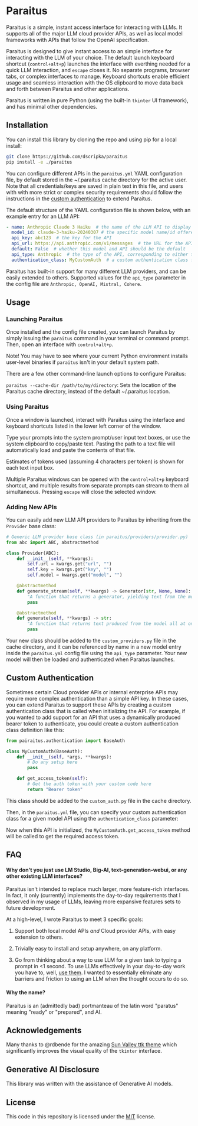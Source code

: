 # Paraitus

Paraitus is a simple, instant access interface for interacting with LLMs. It supports all of the major LLM cloud provider APIs,
as well as local model frameworks with APIs that follow the OpenAI specification.

Paraitus is designed to give instant access to an simple interface for interacting with the LLM of your choice. The default launch keyboard shortcut (`control+alt+p`) launches the interface with everthing needed for a quick LLM interaction, and `escape` closes it. No separate programs, browser tabs, or complex interfaces to manage. Keyboard shortcuts enable efficient usage and seamless interaction with the OS clipboard to move data back and forth between Paraitus and other applications.

Paraitus is written in pure Python (using the built-in `tkinter` UI framework), and has minimal other dependencies.

## Installation

You can install this library by cloning the repo and using pip for a local install:

```bash
git clone https://github.com/dscripka/paraitus
pip install -e ./paraitus
```

You can configure different APIs in the `paraitus.yml` YAML configuration file, by default stored in the ~/.paraitus cache directory for the active user. Note that all credentials/keys are saved in plain text in this file, and users with with more strict or complex security requirements should follow the instructions in the [custom authentication](#custom-authentication) to extend Paraitus.

The default structure of the YAML configuration file is shown below, with an example entry for an LLM API:

```yaml
- name: Anthropic Claude 3 Haiku  # the name of the LLM API to display in Paraitus
  model_id: claude-3-haiku-20240307 # the specific model name/id offered by the API provider (e.g., gpt-35-turbo, mistral-medium, etc.)
  api_key: abc123  # the key for the API
  api_url: https://api.anthropic.com/v1/messages  # the URL for the API
  default: False  # whether this model and API should be the default
  api_type: Anthropic  # the type of the API, corresponding to either the built-in or custom API classes for the LLM provider
  authentication_class: MyCustomAuth  # a custom authentication class for the API (if not using standard API keys)
```

Paraitus has built-in support for many different LLM providers, and can be easily extended to others. Supported values for the `api_type` parameter in the config file are `Anthropic, OpenAI, Mistral, Cohere`.

## Usage

### Launching Paraitus

Once installed and the config file created, you can launch Paraitus by simply issuing the `paraitus` command in your terminal or command prompt. Then, open an interface with `control+alt+p`.

Note! You may have to see where your current Python environment installs user-level binaries if `paraitus` isn't in your default system path.

There are a few other command-line launch options to configure Paraitus:

`paraitus --cache-dir /path/to/my/directory`: Sets the location of the Paraitus cache directory, instead of the default ~/.paraitus location.

### Using Paraitus

Once a window is launched, interact with Paraitus using the interface and keyboard shortcuts listed in the lower left corner of the window.

Type your prompts into the system prompt/user input text boxes, or use the system clipboard to copy/paste text. Pasting the path to a text file will automatically load and paste the contents of that file.

Estimates of tokens used (assuming 4 characters per token) is shown for each text input box.

Multiple Paraitus windows can be opened with the `control+alt+p` keyboard shortcut, and multiple results from separate prompts can stream to them all simultaneous. Pressing `escape` will close the selected window.

### Adding New APIs

You can easily add new LLM API providers to Paraitus by inheriting from the `Provider` base class:

```python
# Generic LLM provider base class (in paraitus/providers/provider.py)
from abc import ABC, abstractmethod

class Provider(ABC):
    def __init__(self, **kwargs):
        self.url = kwargs.get("url", "")
        self.key = kwargs.get("key", "")
        self.model = kwargs.get("model", "")

    @abstractmethod
    def generate_stream(self, **kwargs) -> Generator[str, None, None]:
        "A function that returns a generator, yielding text from the model"
        pass

    @abstractmethod
    def generate(self, **kwargs) -> str:
        "A function that returns text produced from the model all at once"
        pass
```

Your new class should be added to the `custom_providers.py` file in the cache directory, and it can be referenced by name in a new model entry inside the `paraitus.yml` config file using the `api_type` parameter. Your new model will then be loaded and authenticated when Paraitus launches.

## Custom Authentication

Sometimes certain Cloud provider APIs or internal enterprise APIs may require more complex authentication than a simple API key. In these cases, you can extend Paraitus to support these APIs by creating a custom authentication class that is called when initializing the API. For example, if you wanted to add support for an API that uses a dynamically produced bearer token to authenticate, you could create a custom authentication class definition like this:

```python
from pairaitus.authentication import BaseAuth

class MyCustomAuth(BaseAuth):
    def __init__(self, *args, **kwargs):
        # Do any setup here
        pass

    def get_access_token(self):
        # Get the auth token with your custom code here
        return "Bearer token"
```

This class should be added to the `custom_auth.py` file in the cache directory.

Then, in the `paraitus.yml` file, you can specify your custom authentication class for a given model API using the `authentication_class` parameter:

Now when this API is initialized, the `MyCustomAuth.get_access_token` method will be called to get the required access token.

## FAQ

#### Why don't you just use LM Studio, Big-AI, text-generation-webui, or any other existing LLM interfaces?

Paraitus isn't intended to replace much larger, more feature-rich interfaces. In fact, it only (currently) implements the day-to-day requirements that I observed in my usage of LLMs, leaving more expansive features sets to future development.

At a high-level, I wrote Paraitus to meet 3 specific goals:

1) Support both local model APIs *and* Cloud provider APIs, with easy extension to others.

2) Trivially easy to install and setup anywhere, on any platform.

3) Go from thinking about a way to use LLM for a given task to typing a prompt in <1 second. To use LLMs effectively in your day-to-day work you have to, well, [use them](https://twitter.com/emollick/status/1766303368211767601). I wanted to essentially eliminate any barriers and friction to using an LLM when the thought occurs to do so.

#### Why the name?

Paraitus is an (admittedly bad) portmanteau of the latin word "paratus" meaning "ready" or "prepared", and AI.

## Acknowledgements

Many thanks to @rdbende for the amazing [Sun Valley ttk theme](https://github.com/rdbende/Sun-Valley-ttk-theme) which significantly improves the visual quality of the `tkinter` interface.

## Generative AI Disclosure

This library was written with the assistance of Generative AI models.

## License

This code in this repository is licensed under the [MIT](https://choosealicense.com/licenses/mit/) license.